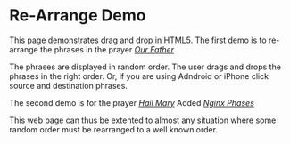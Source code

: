 # Re-Arrange Demo
This page demonstrates drag and drop in HTML5. The first
demo is to re-arrange the phrases in the prayer <a href="ourfather.html"><i>Our Father</i></a>

The phrases are displayed in random order. The user drags and drops the phrases in the right order.
Or, if you are using Adndroid or iPhone click source and destination phrases.


The second demo is for the prayer <a href="hailmary.html"><i>Hail Mary</i></a>
Added <a href="nginx-phases.html"><i>Nginx Phases</i></a>


This web page can thus be extented to almost any situation where some random order must be rearranged to a well known order.


